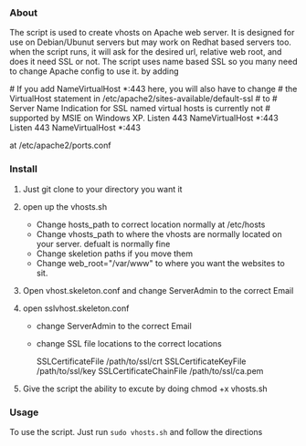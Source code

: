 ### About
The script is used to create vhosts on Apache web server. It is designed for use on Debian/Ubunut servers but may work on Redhat based servers too. 
when the script runs, it will ask for the desired url, relative web root, and does it need SSL or not. The script uses name based SSL so you many need to change Apache config to use it. by adding


<IfModule mod_ssl.c>
    # If you add NameVirtualHost *:443 here, you will also have to change
    # the VirtualHost statement in /etc/apache2/sites-available/default-ssl
    # to <VirtualHost *:443>
    # Server Name Indication for SSL named virtual hosts is currently not
    # supported by MSIE on Windows XP.
    Listen 443
    NameVirtualHost *:443
</IfModule>

<IfModule mod_gnutls.c>
    Listen 443
    NameVirtualHost *:443
</IfModule>


at /etc/apache2/ports.conf


### Install

1. Just git clone to your directory you want it
2. open up the vhosts.sh 
	- Change hosts_path to correct location normally at /etc/hosts
	- Change vhosts_path to where the vhosts are normally located on your server. defualt is normally fine
	- Change skeletion paths if you move them
	- Change web_root="/var/www" to where you want the websites to sit.
3. Open vhost.skeleton.conf and change ServerAdmin to the correct Email
4. open sslvhost.skeleton.conf 
	- change ServerAdmin to the correct Email
	- change SSL file locations to the correct locations

	
        SSLCertificateFile     /path/to/ssl/crt
        SSLCertificateKeyFile  /path/to/ssl/key
        SSLCertificateChainFile /path/to/ssl/ca.pem
        
5. Give the script the ability to excute by doing chmod +x vhosts.sh

### Usage
To use the script. Just run  ``` sudo vhosts.sh ``` and follow the directions
